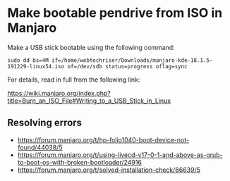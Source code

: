 # Make bootable pendrive from ISO in Manjaro

Make a USB stick bootable using the following command:

```
sudo dd bs=4M if=/home/webtechriser/Downloads/manjaro-kde-18.1.5-191229-linux54.iso of=/dev/sdb status=progress oflag=sync
```

For details, read in full from the following link:

https://wiki.manjaro.org/index.php?title=Burn_an_ISO_File#Writing_to_a_USB_Stick_in_Linux


## Resolving errors

* https://forum.manjaro.org/t/hp-folio1040-boot-device-not-found/44038/5
* https://forum.manjaro.org/t/using-livecd-v17-0-1-and-above-as-grub-to-boot-os-with-broken-bootloader/24916
* https://forum.manjaro.org/t/solved-installation-check/86639/5
